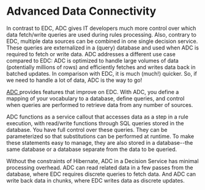 # Advanced Data Connectivity

In contrast to EDC,  ADC gives IT developers much more control over which data fetch/write queries are used during rules processing. Also, contrary to EDC, multiple data sources can be combined in one single decision service. These queries are externalized in a (query) database and used when ADC is required to fetch or write data. ADC addresses a different use case compared to EDC: ADC is optimized to handle large volumes of data (potentially millions of rows) and efficiently fetches and writes data back in batched updates. In comparison with EDC, it is much (much!) quicker. So, if we need to handle a lot of data, ADC is the way to go!


[ADC ](https://documentation.progress.com/output/ua/Corticon/#page/corticon%2Foverview-of-the-advanced-data-connector.html%23)provides features that improve on EDC. With ADC, you define a mapping of your vocabulary to a database, define queries, and control when queries are performed to retrieve data from any number of sources.

ADC functions as a service callout that accesses data as a step in a rule execution, with read/write functions through SQL queries stored in the database. You have full control over these queries. They can be parameterized so that substitutions can be performed at runtime. To make these statements easy to manage, they are also stored in a database--the same database or a database separate from the data to be queried.

Without the constraints of Hibernate, ADC in a Decision Service has minimal processing overhead. ADC can read related data in a few passes from the database, where EDC requires discrete queries to fetch data. And ADC can write back data in chunks, where EDC writes data as discrete updates.
